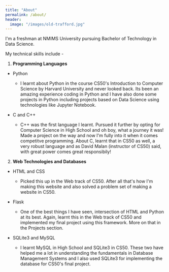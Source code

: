 ```yaml
---
title: "About"
permalink: /about/
header:
  image: "/images/old-trafford.jpg"
---
```


I'm a freshman at NMIMS University pursuing Bachelor of Technology in Data Science.

My technical skills include -

1. **Programming Languages**
  - Python
    - I learnt about Python in the course CS50's Introduction to Computer Science by Harvard University and never looked back. Its been an amazing experience coding in Python and I have also done some projects in Python including projects based on Data Science using technologies like Jupyter Notebook.

  - C and C++
    - C++ was the first language I learnt. Pursued it further by opting for Computer Science in High School and oh boy, what a journey it was! Made a project on the way and now I'm fully into it when it comes competitve programming. About C, learnt that in CS50 as well, a very robust language and as David Malan (instructor of CS50) said, with great power comes great responsibily!

2. **Web Technologies and Databases**
  - HTML and CSS
    - Picked this up in the Web track of CS50. After all that's how I'm making this website and also solved a problem set of making a website in CS50.

  - Flask
    - One of the best things I have seen, intersection of HTML and Python at its best. Again, learnt    this in the Web track of CS50 and implemented my final project using this framework. More on that in the Projects section.

  - SQLite3 and MySQL
    - I learnt MySQL in High School and SQLite3 in CS50. These two have helped me a lot in understanding the fundamentals in Database Management Systems and I also used SQLite3 for implementing the database for CS50's final project.

